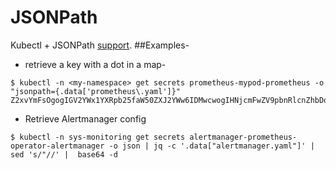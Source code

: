 # JSONPath
Kubectl + JSONPath [support](https://kubernetes.io/docs/reference/kubectl/jsonpath/).
##Examples-
* retrieve a key with a dot in a map-
```
$ kubectl -n <my-namespace> get secrets prometheus-mypod-prometheus -o "jsonpath={.data['prometheus\.yaml']}"
Z2xvYmFsOgogIGV2YWx1YXRpb25faW50ZXJ2YWw6IDMwcwogIHNjcmFwZV9pbnRlcnZhbDogMzBzCiAgZXh0ZXJuYWxfbGFiZWxzOgogI
```
* Retrieve Alertmanager config
```
$ kubectl -n sys-monitoring get secrets alertmanager-prometheus-operator-alertmanager -o json | jq -c '.data["alertmanager.yaml"]' | sed 's/"//' |  base64 -d
```
